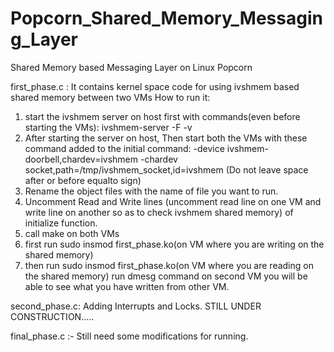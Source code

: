 # Popcorn_Shared_Memory_Messaging_Layer
Shared Memory based Messaging Layer on Linux Popcorn

first_phase.c : It contains kernel space code for using ivshmem based shared memory between two VMs
How to run it:
1. start the ivshmem server on host first with commands(even before starting the VMs): ivshmem-server -F -v
2. After starting the server on host, Then start both the VMs with these command added to the initial command: -device ivshmem-doorbell,chardev=ivshmem -chardev socket,path=/tmp/ivshmem_socket,id=ivshmem (Do not leave space after or before equalto sign)
3. Rename the object files with the name of file you want to run.
4. Uncomment Read and Write lines (uncomment read line on one VM and write line on another so as to check ivshmem shared memory) of initialize function.
5. call make on both VMs
6. first run sudo insmod first_phase.ko(on VM where you are writing on the shared memory)
7. then run sudo insmod first_phase.ko(on VM where you are reading on the shared memory)
run dmesg command on second VM you will be able to see what you have written from other VM.


second_phase.c: Adding Interrupts and Locks. STILL UNDER CONSTRUCTION.....



final_phase.c :- Still need some modifications for running.
